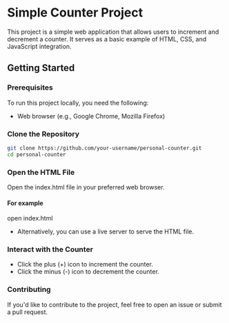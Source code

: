 # Simple Counter Project

This project is a simple web application that allows users to increment and decrement a counter. It serves as a basic example of HTML, CSS, and JavaScript integration.

## Getting Started

### Prerequisites

To run this project locally, you need the following:

- Web browser (e.g., Google Chrome, Mozilla Firefox)

### Clone the Repository

```bash
git clone https://github.com/your-username/personal-counter.git
cd personal-counter
```

### Open the HTML File

Open the index.html file in your preferred web browser.

#### For example

open index.html

- Alternatively, you can use a live server to serve the HTML file.

### Interact with the Counter

- Click the plus (+) icon to increment the counter.
- Click the minus (-) icon to decrement the counter.

### Contributing

If you'd like to contribute to the project, feel free to open an issue or submit a pull request.

